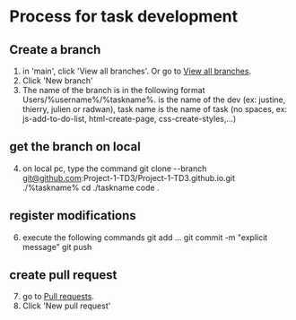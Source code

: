 # Process for task development
## Create a branch
1) in 'main', click 'View all branches'. Or go to [View all branches](https://github.com/Project-1-TD3/Project-1-TD3.github.io/branches).
2) Click 'New branch'
3) The name of the branch is in the following format Users/%username%/%taskname%. <username> is the name of the dev (ex: justine, thierry, julien or radwan), task name is the name of task (no spaces, ex: js-add-to-do-list, html-create-page, css-create-styles,...)
## get the branch on local
4) on local pc, type the command
   git clone --branch git@github.com:Project-1-TD3/Project-1-TD3.github.io.git ./%taskname%
   cd ./taskname
   code .
## register modifications
6) execute the following commands
   git add ...
   git commit -m "explicit message"
   git push
## create pull request
7) go to [Pull requests](https://github.com/Project-1-TD3/Project-1-TD3.github.io/pulls).
8) Click 'New pull request'
